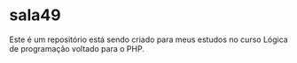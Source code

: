 # sala49
Este é um repositório está sendo criado para meus estudos no curso Lógica de programação voltado para o PHP.

